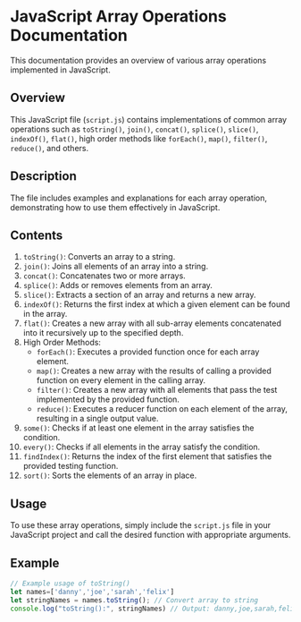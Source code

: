 # JavaScript Array Operations Documentation

This documentation provides an overview of various array operations implemented in JavaScript.

## Overview

This JavaScript file (`script.js`) contains implementations of common array operations such as `toString()`, `join()`, `concat()`, `splice()`, `slice()`, `indexOf()`, `flat()`, high order methods like `forEach()`, `map()`, `filter()`, `reduce()`, and others.

## Description

The file includes examples and explanations for each array operation, demonstrating how to use them effectively in JavaScript.

## Contents

1. `toString()`: Converts an array to a string.
2. `join()`: Joins all elements of an array into a string.
3. `concat()`: Concatenates two or more arrays.
4. `splice()`: Adds or removes elements from an array.
5. `slice()`: Extracts a section of an array and returns a new array.
6. `indexOf()`: Returns the first index at which a given element can be found in the array.
7. `flat()`: Creates a new array with all sub-array elements concatenated into it recursively up to the specified depth.
8. High Order Methods:
   - `forEach()`: Executes a provided function once for each array element.
   - `map()`: Creates a new array with the results of calling a provided function on every element in the calling array.
   - `filter()`: Creates a new array with all elements that pass the test implemented by the provided function.
   - `reduce()`: Executes a reducer function on each element of the array, resulting in a single output value.
9. `some()`: Checks if at least one element in the array satisfies the condition.
10. `every()`: Checks if all elements in the array satisfy the condition.
11. `findIndex()`: Returns the index of the first element that satisfies the provided testing function.
12. `sort()`: Sorts the elements of an array in place.

## Usage

To use these array operations, simply include the `script.js` file in your JavaScript project and call the desired function with appropriate arguments.

## Example

```javascript
// Example usage of toString()
let names=['danny','joe','sarah','felix']
let stringNames = names.toString(); // Convert array to string
console.log("toString():", stringNames) // Output: danny,joe,sarah,felix
